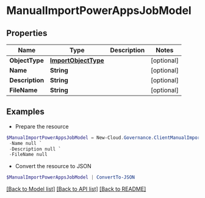 # ManualImportPowerAppsJobModel
## Properties

Name | Type | Description | Notes
------------ | ------------- | ------------- | -------------
**ObjectType** | [**ImportObjectType**](ImportObjectType.md) |  | [optional] 
**Name** | **String** |  | [optional] 
**Description** | **String** |  | [optional] 
**FileName** | **String** |  | [optional] 

## Examples

- Prepare the resource
```powershell
$ManualImportPowerAppsJobModel = New-Cloud.Governance.ClientManualImportPowerAppsJobModel  -ObjectType null `
 -Name null `
 -Description null `
 -FileName null
```

- Convert the resource to JSON
```powershell
$ManualImportPowerAppsJobModel | ConvertTo-JSON
```

[[Back to Model list]](../README.md#documentation-for-models) [[Back to API list]](../README.md#documentation-for-api-endpoints) [[Back to README]](../README.md)

